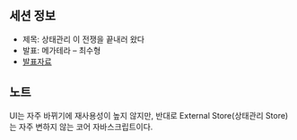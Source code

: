 ## 세션 정보

- 제목: 상태관리 이 전쟁을 끝내러 왔다
- 발표: 메가테라 – 최수형
- [발표자료](https://www.youtube.com/redirect?event=video_description&redir_token=QUFFLUhqa2VvRWc2dkxZWDN2cmFmSlZWX2JkLVNQTFk0Z3xBQ3Jtc0treVJCUUM1SW9rWWoxWVRLTFRWZ1RhSVZKY01RVzBYM1R3Rk1uZkdZYmxrYmQ4eWFCbi1ETjkxS1d1SU5tTHVPV2p6WldtTWNMbWVJTzIzbkc5Y2FMdlNxMFh5bDQ3dnRwaVkyeDVDaHRKNVZXV01FUQ&q=https%3A%2F%2Fdrive.google.com%2Ffile%2Fd%2F17aftEUPgtwYq_Y1gxq6shZU79zh9cB1e%2Fview%3Fusp%3Dsharing&v=KEDUqA9JeIo)

## 노트

UI는 자주 바뀌기에 재사용성이 높지 않지만, 반대로 External Store(상태관리 Store)는 자주 변하지 않는 코어 자바스크립트이다.
